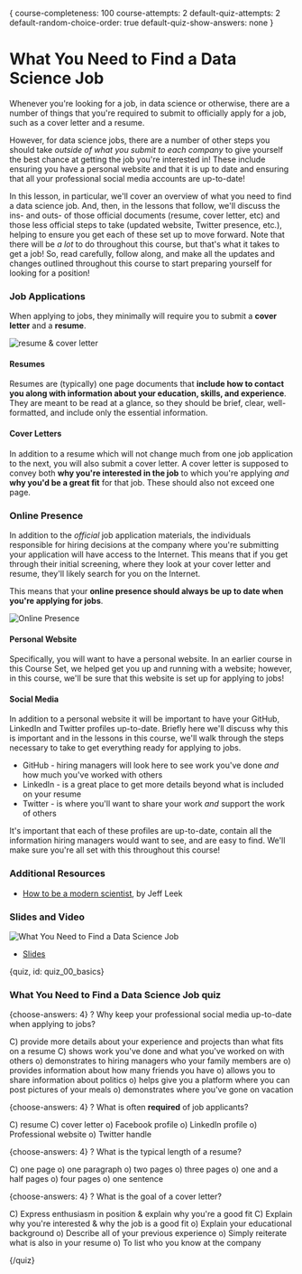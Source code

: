 {
course-completeness: 100
course-attempts: 2
default-quiz-attempts: 2
default-random-choice-order: true
default-quiz-show-answers: none
}

# What You Need to Find a Data Science Job

Whenever you're looking for a job, in data science or otherwise, there are a number of things that you're required to submit to officially apply for a job, such as a cover letter and a resume. 

However, for data science jobs, there are a number of other steps you should take *outside of what you submit to each company* to give yourself the best chance at getting the job you're interested in! These include ensuring you have a personal website and that it is up to date and ensuring that all your professional social media accounts are up-to-date!

In this lesson, in particular, we'll cover an overview of what you need to find a data science job. And, then, in the lessons that follow, we'll discuss the ins- and outs- of those official documents (resume, cover letter, etc) and those less official steps to take (updated website, Twitter presence, etc.), helping to ensure you get each of these set up to move forward. Note that there will be *a lot* to do throughout this course, but that's what it takes to get a job! So, read carefully, follow along, and make all the updates and changes outlined throughout this course to start preparing yourself for looking for a position!

### Job Applications

When applying to jobs, they minimally will require you to submit a **cover letter** and a **resume**. 


![resume & cover letter](https://docs.google.com/presentation/d/1nXZfBoWEKMCz5hUVdlE-V4B1eVCSOOlS2FVByiQlZ2c/export/png?id=1nXZfBoWEKMCz5hUVdlE-V4B1eVCSOOlS2FVByiQlZ2c&pageid=g3a45d4729b_0_0)

#### Resumes

Resumes are (typically) one page documents that **include how to contact you along with information about your education, skills, and experience**. They are meant to be read at a glance, so they should be brief, clear, well-formatted, and include only the essential information.

#### Cover Letters

In addition to a resume which will not change much from one job application to the next, you will also submit a cover letter. A cover letter is supposed to convey both **why you're interested in the job** to which you're applying *and* **why you'd be a great fit** for that job. These should also not exceed one page. 

### Online Presence

In addition to the *official* job application materials, the individuals responsible for hiring decisions at the company where you're submitting your application will have access to the Internet. This means that if you get through their initial screening, where they look at your cover letter and resume, they'll likely search for you on the Internet. 

This means that your **online presence should always be up to date when you're applying for jobs**. 


![Online Presence](https://docs.google.com/presentation/d/1nXZfBoWEKMCz5hUVdlE-V4B1eVCSOOlS2FVByiQlZ2c/export/png?id=1nXZfBoWEKMCz5hUVdlE-V4B1eVCSOOlS2FVByiQlZ2c&pageid=g3ee04ecbc2_0_13)

#### Personal Website

Specifically, you will want to have a personal website. In an earlier course in this Course Set, we helped get you up and running with a website; however, in this course, we'll be sure that this website is set up for applying to jobs! 

#### Social Media

In addition to a personal website it will be important to have your GitHub, LinkedIn and Twitter profiles up-to-date. Briefly here we'll discuss why this is important and in the lessons in this course, we'll walk through the steps necessary to take to get everything ready for applying to jobs.

* GitHub - hiring managers will look here to see work you've done *and* how much you've worked with others
* LinkedIn - is a great place to get more details beyond what is included on your resume
* Twitter - is where you'll want to share your work *and* support the work of others

It's important that each of these profiles are up-to-date, contain all the information hiring managers would want to see, and are easy to find. We'll make sure you're all set with this throughout this course!

### Additional Resources

* [How to be a modern scientist](https://leanpub.com/modernscientist), by Jeff Leek

### Slides and Video

![What You Need to Find a Data Science Job](https://www.youtube.com/watch?v=UcpfGVyIvW8)

* [Slides](https://docs.google.com/presentation/d/1nXZfBoWEKMCz5hUVdlE-V4B1eVCSOOlS2FVByiQlZ2c/edit?usp=sharing)


{quiz, id: quiz_00_basics}

### What You Need to Find a Data Science Job quiz

{choose-answers: 4}
? Why keep your professional social media up-to-date when applying to jobs?

C) provide more details about your experience and projects than what fits on a resume
C) shows work you've done and what you've worked on with others
o) demonstrates to hiring managers who your family members are
o) provides information about how many friends you have
o) allows you to share information about politics
o) helps give you a platform where you can post pictures of your meals
o) demonstrates where you've gone on vacation


{choose-answers: 4}
? What is often **required** of job applicants?

C) resume
C) cover letter
o) Facebook profile
o) LinkedIn profile
o) Professional website
o) Twitter handle

{choose-answers: 4}
? What is the typical length of a resume?

C) one page
o) one paragraph
o) two pages
o) three pages
o) one and a half pages
o) four pages
o) one sentence

{choose-answers: 4}
? What is the goal of a cover letter?

C) Express enthusiasm in position & explain why you're a good fit
C) Explain why you're interested & why the job is a good fit
o) Explain your educational background
o) Describe all of your previous experience
o) Simply reiterate what is also in your resume
o) To list who you know at the company



{/quiz}


